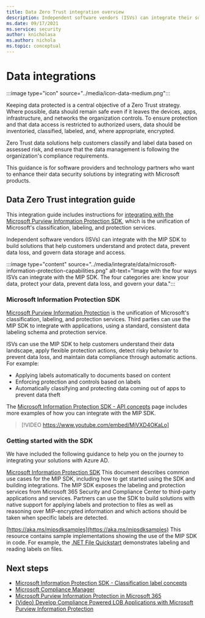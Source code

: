 ```yaml
---
title: Data Zero Trust integration overview
description: Independent software vendors (ISVs) can integrate their solutions with Microsoft Information Protection SDK to help customers adopt a Zero Trust model and keep their organizations secure.
ms.date: 09/17/2021
ms.service: security
author: knicholasa
ms.author: nichola
ms.topic: conceptual
---
```


# Data integrations

:::image type="icon" source="../media/icon-data-medium.png":::

Keeping data protected is a central objective of a Zero Trust strategy. Where possible, data should remain safe even if it leaves the devices, apps, infrastructure, and networks the organization controls. To ensure protection and that data access is restricted to authorized users, data should be inventoried, classified, labeled, and, where appropriate, encrypted.

Zero Trust data solutions help customers classify and label data based on assessed risk, and ensure that the data management is following the organization's compliance requirements.

This guidance is for software providers and technology partners who want to enhance their data security solutions by integrating with Microsoft products.

## Data Zero Trust integration guide

This integration guide includes instructions for [integrating with the Microsoft Purview Information Protection SDK](#microsoft-information-protection-sdk), which is the unification of Microsoft's classification, labeling, and protection services.

Independent software vendors (ISVs) can integrate with the MIP SDK to build solutions that help customers understand and protect data, prevent data loss, and govern data storage and access.

:::image type="content" source="../media/integrate/data/microsoft-information-protection-capabilities.png" alt-text="Image with the four ways ISVs can integrate with the MIP SDK. The four categories are: know your data, protect your data, prevent data loss, and govern your data.":::

### Microsoft Information Protection SDK

[Microsoft Purview Information Protection](/information-protection/develop/overview) is the unification of Microsoft's classification, labeling, and protection services. Third parties can use the MIP SDK to integrate with applications, using a standard, consistent data labeling schema and protection service.

ISVs can use the MIP SDK to help customers understand their data landscape, apply flexible protection actions, detect risky behavior to prevent data loss, and maintain data compliance through automatic actions. For example:

- Applying labels automatically to documents based on content
- Enforcing protection and controls based on labels
- Automatically classifying and protecting data coming out of apps to prevent data theft

The [Microsoft Information Protection SDK - API concepts](/information-protection/develop/concept-apis-use-cases) page includes more examples of how you can integrate with the MIP SDK.

> [!VIDEO https://www.youtube.com/embed/MjVXD4OKaLo]

### Getting started with the SDK

We have included the following guidance to help you on the journey to integrating your solutions with Azure AD.

[Microsoft Information Protection SDK](/information-protection/develop/overview#microsoft-information-protection-sdk)
This document describes common use cases for the MIP SDK, including how to get started using the SDK and building integrations. The MIP SDK exposes the labeling and protection services from Microsoft 365 Security and Compliance Center to third-party applications and services. Partners can use the SDK to build solutions with native support for applying labels and protection to files as well as reasoning over MIP-encrypted information and which actions should be taken when specific labels are detected.

[https://aka.ms/mipsdksamples](https://aka.ms/mipsdksamples)
This resource contains sample implementations showing the use of the MIP SDK in code. For example, the [.NET File Quickstart](/samples/azure-samples/mipsdk-dotnet-file-quickstart/mipsdk-dotnet-file-quickstart/) demonstrates labeling and reading labels on files.

## Next steps

- [Microsoft Information Protection SDK - Classification label concepts](/information-protection/develop/concept-classification-labels)
- [Microsoft Compliance Manager](/microsoft-365/compliance/compliance-manager)
- [Microsoft Purview Information Protection in Microsoft 365](/microsoft-365/compliance/information-protection)
- [(Video) Develop Compliance Powered LOB Applications with Microsoft Purview Information Protection](https://www.youtube.com/watch?v=DS_xN-dspKI)